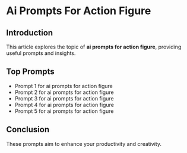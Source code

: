 # Ai Prompts For Action Figure

## Introduction

This article explores the topic of **ai prompts for action figure**, providing useful prompts and insights.

## Top Prompts

- Prompt 1 for ai prompts for action figure
- Prompt 2 for ai prompts for action figure
- Prompt 3 for ai prompts for action figure
- Prompt 4 for ai prompts for action figure
- Prompt 5 for ai prompts for action figure

## Conclusion

These prompts aim to enhance your productivity and creativity.
